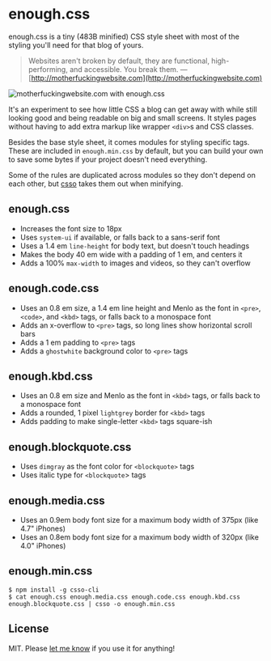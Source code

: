 # enough.css

enough.css is a tiny (483B minified) CSS style sheet with most of the styling
you'll need for that blog of yours.

> Websites aren't broken by default, they are functional, high-performing, and
> accessible. You break them.
&mdash; [http://motherfuckingwebsite.com](http://motherfuckingwebsite.com)

![motherfuckingwebsite.com with enough.css](https://gist.github.com/jeffkreeftmeijer/6d0d7e76064b4db628a0ad9b7fcf3fee/raw/motherfuckingwebsite.png)

It's an experiment to see how little CSS a blog can get away with while still
looking good and being readable on big and small screens. It styles pages
without having to add extra markup like wrapper `<div>`s and CSS classes.

Besides the base style sheet, it comes modules for styling specific
tags. These are included in `enough.min.css` by default, but you can build your
own to save some bytes if your project doesn't need everything.

Some of the rules are duplicated across modules so they don't depend on each
other, but [csso](https://github.com/css/csso) takes them out when minifying.

## enough.css

- Increases the font size to 18px
- Uses `system-ui` if available, or falls back to a sans-serif font
- Uses a 1.4 em `line-height` for body text, but doesn't touch headings
- Makes the body 40 em wide with a padding of 1 em, and centers it
- Adds a 100% `max-width` to images and videos, so they can't overflow

## enough.code.css

- Uses an 0.8 em size, a 1.4 em line height and Menlo as the font in `<pre>`,
  `<code>`, and `<kbd>` tags, or falls back to a monospace font
- Adds an x-overflow to `<pre>` tags, so long lines show horizontal scroll bars
- Adds a 1 em padding to `<pre>` tags
- Adds a `ghostwhite` background color to `<pre>` tags

## enough.kbd.css

- Uses an 0.8 em size and Menlo as the font in `<kbd>` tags, or falls back to a
  monospace font
- Adds a rounded, 1 pixel `lightgrey` border for `<kbd>` tags
- Adds padding to make single-letter `<kbd>` tags square-ish

## enough.blockquote.css

- Uses `dimgray` as the font color for `<blockquote>` tags
- Uses italic type for `<blockquote`> tags

## enough.media.css

- Uses an 0.9em body font size for a maximum body width of 375px (like 4.7"
  iPhones)
- Uses an 0.8em body font size for a maximum body width of 320px (like 4.0"
  iPhones)

## enough.min.css

```
$ npm install -g csso-cli
$ cat enough.css enough.media.css enough.code.css enough.kbd.css enough.blockquote.css | csso -o enough.min.css
```

## License

MIT. Please [let me know](https://gist.github.com/jeffkreeftmeijer/362cfd02b8e9f73a435b13e763f28423#comments)
if you use it for anything!
